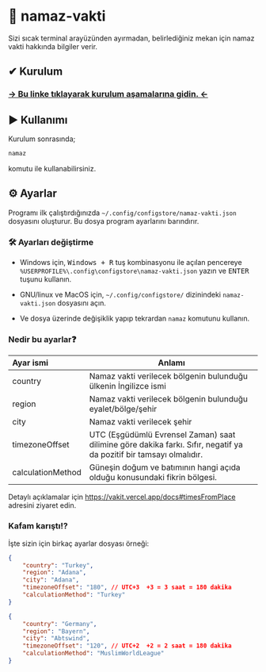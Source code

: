# 🕌 namaz-vakti

Sizi sıcak terminal arayüzünden ayırmadan, belirlediğiniz mekan için namaz vakti hakkında bilgiler verir.

## ✔ Kurulum

### [-> Bu linke tıklayarak kurulum aşamalarına gidin. <-](https://github.com/sanalzio/namaz-vakti/blob/master/docs/kurulum.md)

## ▶ Kullanımı

Kurulum sonrasında;
```bash
namaz
```
komutu ile kullanabilirsiniz.

## ⚙ Ayarlar

Programı ilk çalıştırdığınızda `~/.config/configstore/namaz-vakti.json` dosyasını oluşturur. Bu dosya program ayarlarını barındırır.

### 🛠 Ayarları değiştirme

- Windows için, <kbd><kbd>Windows</kbd> + <kbd>R</kbd></kbd> tuş kombinasyonu ile açılan pencereye `%USERPROFILE%\.config\configstore\namaz-vakti.json` yazın ve <kbd>ENTER</kbd> tuşunu kullanın.

- GNU/linux ve MacOS için, `~/.config/configstore/` dizinindeki `namaz-vakti.json` dosyasını açın.

- Ve dosya üzerinde değişiklik yapıp tekrardan `namaz` komutunu kullanın.

### Nedir bu ayarlar❓

| Ayar ismi | Anlamı |
|:-|-|
|country|Namaz vakti verilecek bölgenin bulunduğu ülkenin İngilizce ismi|
|region|Namaz vakti verilecek bölgenin bulunduğu eyalet/bölge/şehir|
|city|Namaz vakti verilecek şehir|
|timezoneOffset|UTC (Eşgüdümlü Evrensel Zaman) saat dilimine göre dakika farkı. Sıfır, negatif ya da pozitif bir tamsayı olmalıdır.|
|calculationMethod|Güneşin doğum ve batımının hangi açıda olduğu konusundaki fikrin bölgesi.|

Detaylı açıklamalar için https://vakit.vercel.app/docs#timesFromPlace adresini ziyaret edin.

### Kafam karıştı⁉

İşte sizin için birkaç ayarlar dosyası örneği:

```json
{
    "country": "Turkey",
    "region": "Adana",
    "city": "Adana",
    "timezoneOffset": "180", // UTC+3  +3 = 3 saat = 180 dakika
    "calculationMethod": "Turkey"
}
```
```json
{
    "country": "Germany",
    "region": "Bayern",
    "city": "Abtswind",
    "timezoneOffset": "120", // UTC+2  +2 = 2 saat = 180 dakika
    "calculationMethod": "MuslimWorldLeague"
}
```